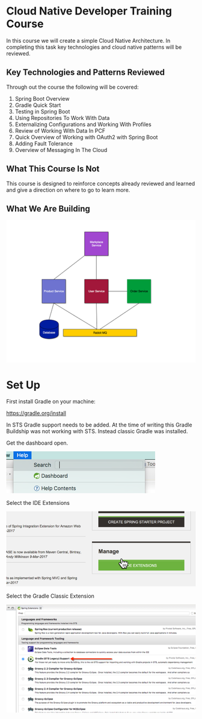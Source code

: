 # Cloud Native Developer Training Course
In this course we will create a simple Cloud Native Architecture. In completing this task key technologies and cloud native patterns will be reviewed.

## Key Technologies and Patterns Reviewed

Through out the course the following will be covered:

1. Spring Boot Overview
2. Gradle Quick Start
3. Testing in Spring Boot
4. Using Repositories To Work With Data
5. Externalizing Configurations and Working With Profiles
6. Review of Working With Data In PCF
7. Quick Overview of Working with OAuth2 with Spring Boot
8. Adding Fault Tolerance
9. Overview of Messaging In The Cloud

## What This Course Is Not

This course is designed to reinforce concepts already reviewed and learned and give a direction on where to go to learn more.

## What We Are Building

![Architecture](/images/architecture.png)


# Set Up 

First install Gradle on your machine:

https://gradle.org/install

In STS Gradle support needs to be added. At the time of writing this Gradle Buildship was not working with STS. Instead classic Gradle was installed.

Get the dashboard open.

![Architecture](/images/setup-1-find-dashboard.png)

Select the IDE Extensions

![Architecture](/images/setup-2-ide.png)

Select the Gradle Classic Extension

![Architecture](/images/setup-3-classic-gradle.png)



